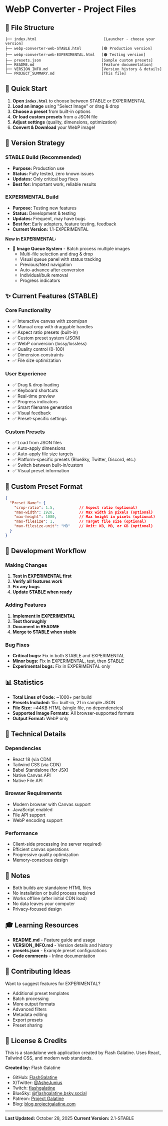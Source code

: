 # WebP Converter - Project Files

## 📁 File Structure

```
├── index.html                              [Launcher - choose your version]
├── webp-converter-web-STABLE.html         [🟢 Production version]
├── webp-converter-web-EXPERIMENTAL.html   [🟠 Testing version]
├── presets.json                           [Sample custom presets]
├── README.md                              [Feature documentation]
├── VERSION_INFO.md                        [Version history & details]
└── PROJECT_SUMMARY.md                     [This file]
```

## 🚀 Quick Start

1. **Open `index.html`** to choose between STABLE or EXPERIMENTAL
2. **Load an image** using "Select Image" or drag & drop
3. **Choose a preset** from built-in options
4. **Or load custom presets** from a JSON file
5. **Adjust settings** (quality, dimensions, optimization)
6. **Convert & Download** your WebP image!

## 📌 Version Strategy

### STABLE Build (Recommended)
- **Purpose:** Production use
- **Status:** Fully tested, zero known issues
- **Updates:** Only critical bug fixes
- **Best for:** Important work, reliable results

### EXPERIMENTAL Build
- **Purpose:** Testing new features
- **Status:** Development & testing  
- **Updates:** Frequent, may have bugs
- **Best for:** Early adopters, feature testing, feedback
- **Current Version:** 1.1-EXPERIMENTAL

**New in EXPERIMENTAL:**
- 🎉 **Image Queue System** - Batch process multiple images
  - Multi-file selection and drag & drop
  - Visual queue panel with status tracking
  - Previous/Next navigation
  - Auto-advance after conversion
  - Individual/bulk removal
  - Progress indicators

## ✨ Current Features (STABLE)

### Core Functionality
- ✅ Interactive canvas with zoom/pan
- ✅ Manual crop with draggable handles
- ✅ Aspect ratio presets (built-in)
- ✅ Custom preset system (JSON)
- ✅ WebP conversion (lossy/lossless)
- ✅ Quality control (0-100)
- ✅ Dimension constraints
- ✅ File size optimization

### User Experience
- ✅ Drag & drop loading
- ✅ Keyboard shortcuts
- ✅ Real-time preview
- ✅ Progress indicators
- ✅ Smart filename generation
- ✅ Visual feedback
- ✅ Preset-specific settings

### Custom Presets
- ✅ Load from JSON files
- ✅ Auto-apply dimensions
- ✅ Auto-apply file size targets
- ✅ Platform-specific presets (BlueSky, Twitter, Discord, etc.)
- ✅ Switch between built-in/custom
- ✅ Visual preset information

## 🎨 Custom Preset Format

```json
{
  "Preset Name": {
    "crop-ratio": 1.5,           // Aspect ratio (optional)
    "max-width": 1920,           // Max width in pixels (optional)
    "max-height": 1080,          // Max height in pixels (optional)
    "max-filesize": 1,           // Target file size (optional)
    "max-filesize-unit": "MB"    // Unit: KB, MB, or GB (optional)
  }
}
```

## 🎯 Development Workflow

### Making Changes
1. **Test in EXPERIMENTAL first**
2. **Verify all features work**
3. **Fix any bugs**
4. **Update STABLE when ready**

### Adding Features
1. **Implement in EXPERIMENTAL**
2. **Test thoroughly**
3. **Document in README**
4. **Merge to STABLE when stable**

### Bug Fixes
- **Critical bugs:** Fix in both STABLE and EXPERIMENTAL
- **Minor bugs:** Fix in EXPERIMENTAL, test, then STABLE
- **Experimental bugs:** Fix in EXPERIMENTAL only

## 📊 Statistics

- **Total Lines of Code:** ~1000+ per build
- **Presets Included:** 15+ built-in, 21 in sample JSON
- **File Size:** ~44KB HTML (single file, no dependencies)
- **Supported Image Formats:** All browser-supported formats
- **Output Format:** WebP only

## 🔧 Technical Details

### Dependencies
- React 18 (via CDN)
- Tailwind CSS (via CDN)
- Babel Standalone (for JSX)
- Native Canvas API
- Native File API

### Browser Requirements
- Modern browser with Canvas support
- JavaScript enabled
- File API support
- WebP encoding support

### Performance
- Client-side processing (no server required)
- Efficient canvas operations
- Progressive quality optimization
- Memory-conscious design

## 📝 Notes

- Both builds are standalone HTML files
- No installation or build process required
- Works offline (after initial CDN load)
- No data leaves your computer
- Privacy-focused design

## 🎓 Learning Resources

- **README.md** - Feature guide and usage
- **VERSION_INFO.md** - Version details and history
- **presets.json** - Example preset configurations
- **Code comments** - Inline documentation

## 🤝 Contributing Ideas

Want to suggest features for EXPERIMENTAL?
- Additional preset templates
- Batch processing
- More output formats
- Advanced filters
- Metadata editing
- Export presets
- Preset sharing

## 📜 License & Credits

This is a standalone web application created by Flash Galatine.
Uses React, Tailwind CSS, and modern web standards.

**Created by:** Flash Galatine
- GitHub: [FlashGalatine](https://github.com/FlashGalatine)
- X/Twitter: [@AsheJunius](https://x.com/AsheJunius)
- Twitch: [flashgalatine](https://www.twitch.tv/flashgalatine)
- BlueSky: [@flashgalatine.bsky.social](https://bsky.app/profile/flashgalatine.bsky.social)
- Patreon: [Project Galatine](https://www.patreon.com/ProjectGalatine)
- Blog: [blog.projectgalatine.com](https://blog.projectgalatine.com/)

---

**Last Updated:** October 28, 2025
**Current Version:** 2.1-STABLE

